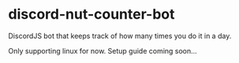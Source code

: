 # discord-nut-counter-bot

DiscordJS bot that keeps track of how many times you do it in a day.

Only supporting linux for now.
Setup guide coming soon...
